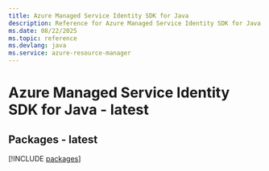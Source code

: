 ```yaml
---
title: Azure Managed Service Identity SDK for Java
description: Reference for Azure Managed Service Identity SDK for Java
ms.date: 08/22/2025
ms.topic: reference
ms.devlang: java
ms.service: azure-resource-manager
---
```

# Azure Managed Service Identity SDK for Java - latest
## Packages - latest
[!INCLUDE [packages](managed-service-identity-index.md)]